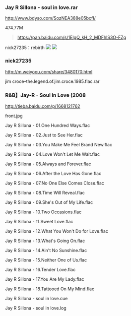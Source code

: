 ### Jay R Sillona - soul in love.rar
http://www.bdyso.com/SozNEA388e05bcfI/

474.77M
>https://pan.baidu.com/s/1EIgQ_kH_2_MDFhlS3O-FZg

nick27235：rebirth
![](https://ss0.bdstatic.com/7Ls0a8Sm1A5BphGlnYG/sys/portrait/item/4a2a1f00.jpg)
![](https://c-ash.smule.com/sf/z3/account/picture/74/bb/b2407fde-62e5-4e44-9804-85836e955962_256.jpg)

### nick27235
http://m.weiyoou.com/share/3480170.html

jim croce–the.legend.of.jim.croce.1985.flac.rar

### R&B】Jay-R - Soul in Love (2008
http://tieba.baidu.com/p/1668121762

front.jpg

Jay R Sillona - 01.One Hundred Ways.flac

Jay R Sillona - 02.Just to See Her.flac

Jay R Sillona - 03.You Make Me Feel Brand New.flac

Jay R Sillona - 04.Love Won't Let Me Wait.flac

Jay R Sillona - 05.Always and Forever.flac

Jay R Sillona - 06.After the Love Has Gone.flac

Jay R Sillona - 07.No One Else Comes Close.flac

Jay R Sillona - 08.Time Will Reveal.flac

Jay R Sillona - 09.She's Out of My Life.flac

Jay R Sillona - 10.Two Occasions.flac

Jay R Sillona - 11.Sweet Love.flac

Jay R Sillona - 12.What You Won't Do for Love.flac

Jay R Sillona - 13.What's Going On.flac

Jay R Sillona - 14.Ain't No Sunshine.flac

Jay R Sillona - 15.Neither One of Us.flac

Jay R Sillona - 16.Tender Love.flac

Jay R Sillona - 17.You Are My Lady.flac

Jay R Sillona - 18.Tattooed On My Mind.flac

Jay R Sillona - soul in love.cue

Jay R Sillona - soul in love.log
